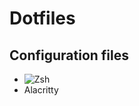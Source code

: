 # Dotfiles
## Configuration files
- ![Zsh](https://github.com/hxst1/Dotfiles/tree/master/zshrc)
- Alacritty
